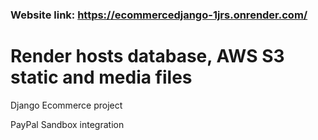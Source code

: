 ### Website link: https://ecommercedjango-1jrs.onrender.com/

# Render hosts database, AWS S3 static and media files

Django Ecommerce project

PayPal Sandbox integration
